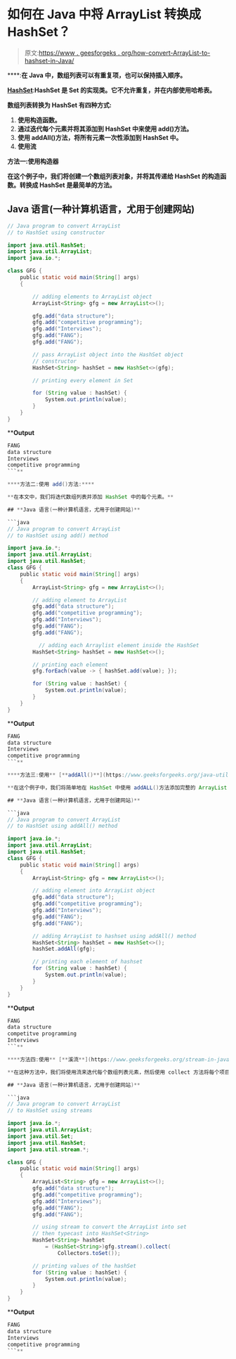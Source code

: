 # 如何在 Java 中将 ArrayList 转换成 HashSet？

> 原文:[https://www . geesforgeks . org/how-convert-ArrayList-to-hashset-in-Java/](https://www.geeksforgeeks.org/how-to-convert-arraylist-to-hashset-in-java/)

[](https://www.geeksforgeeks.org/arraylist-in-java/)****:**在 Java 中，数组列表可以有重复项，也可以保持插入顺序。**

**[**HashSet**](https://www.geeksforgeeks.org/hashset-in-java/)**:**HashSet 是 Set 的实现类。它不允许重复，并在内部使用哈希表。**

****数组列表转换为 HashSet 有四种方式:****

1.  **使用构造函数。**
2.  **通过迭代每个元素并将其添加到 HashSet 中来使用 add()方法。**
3.  **使用 addAll()方法，将所有元素一次性添加到 HashSet 中。**
4.  **使用流**

****方法一:使用构造器****

**在这个例子中，我们将创建一个数组列表对象，并将其传递给 HashSet 的构造函数。转换成 HashSet 是最简单的方法。**

## **Java 语言(一种计算机语言，尤用于创建网站)**

```java
// Java program to convert ArrayList
// to HashSet using constructor

import java.util.HashSet;
import java.util.ArrayList;
import java.io.*;

class GFG {
    public static void main(String[] args)
    {

        // adding elements to ArrayList object
        ArrayList<String> gfg = new ArrayList<>();

        gfg.add("data structure");
        gfg.add("competitive programming");
        gfg.add("Interviews");
        gfg.add("FANG");
        gfg.add("FANG");

        // pass ArrayList object into the HashSet object
        // constructor
        HashSet<String> hashSet = new HashSet<>(gfg);

        // printing every element in Set

        for (String value : hashSet) {
            System.out.println(value);
        }
    }
}
```

****Output**

```java
FANG
data structure
Interviews
competitive programming
```** 

****方法二:使用 add()方法:****

**在本文中，我们将迭代数组列表并添加 HashSet 中的每个元素。**

## **Java 语言(一种计算机语言，尤用于创建网站)**

```java
// Java program to convert ArrayList
// to HashSet using add() method

import java.io.*;
import java.util.ArrayList;
import java.util.HashSet;
class GFG {
    public static void main(String[] args)
    {
        ArrayList<String> gfg = new ArrayList<>();

        // adding element to ArrayList
        gfg.add("data structure");
        gfg.add("competitive programming");
        gfg.add("Interviews");
        gfg.add("FANG");
        gfg.add("FANG");

          // adding each Arraylist element inside the HashSet
        HashSet<String> hashSet = new HashSet<>();

        // printing each element
        gfg.forEach(value -> { hashSet.add(value); });

        for (String value : hashSet) {
            System.out.println(value);
        }
    }
}
```

****Output**

```java
FANG
data structure
Interviews
competitive programming
```** 

****方法三:使用** [**addAll()**](https://www.geeksforgeeks.org/java-util-arraylist-addall-method-java/) **方法****

**在这个例子中，我们将简单地在 HashSet 中使用 addALL()方法添加完整的 ArrayList 对象。**

## **Java 语言(一种计算机语言，尤用于创建网站)**

```java
// Java program to convert ArrayList
// to HashSet using addAll() method

import java.io.*;
import java.util.ArrayList;
import java.util.HashSet;
class GFG {
    public static void main(String[] args)
    {
        ArrayList<String> gfg = new ArrayList<>();

        // adding element into ArrayList object
        gfg.add("data structure");
        gfg.add("competitive programming");
        gfg.add("Interviews");
        gfg.add("FANG");
        gfg.add("FANG");

        // adding ArrayList to hashset using addAll() method
        HashSet<String> hashSet = new HashSet<>();
        hashSet.addAll(gfg);

        // printing each element of hashset
        for (String value : hashSet) {
            System.out.println(value);
        }
    }
}
```

****Output**

```java
FANG
data structure
competitve programming
Interviews
```** 

****方法四:使用** [**溪流**](https://www.geeksforgeeks.org/stream-in-java/) **。****

**在这种方法中，我们将使用流来迭代每个数组列表元素，然后使用 collect 方法将每个项目添加到一个集合中。流是 java 8 的一部分**

## **Java 语言(一种计算机语言，尤用于创建网站)**

```java
// Java program to convert ArrayList
// to HashSet using streams

import java.io.*;
import java.util.ArrayList;
import java.util.Set;
import java.util.HashSet;
import java.util.stream.*;

class GFG {
    public static void main(String[] args)
    {
        ArrayList<String> gfg = new ArrayList<>();
        gfg.add("data structure");
        gfg.add("competitive programming");
        gfg.add("Interviews");
        gfg.add("FANG");
        gfg.add("FANG");

        // using stream to convert the ArrayList into set
        // then typecast into HashSet<String>
        HashSet<String> hashSet
            = (HashSet<String>)gfg.stream().collect(
                Collectors.toSet());

        // printing values of the hashSet
        for (String value : hashSet) {
            System.out.println(value);
        }
    }
}
```

****Output**

```java
FANG
data structure
Interviews
competitive programming
```**